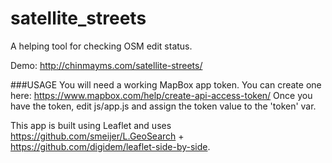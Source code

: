 # satellite_streets
A helping tool for checking OSM edit status.

Demo: http://chinmayms.com/satellite-streets/

###USAGE
You will need a working MapBox app token. You can create one here: https://www.mapbox.com/help/create-api-access-token/
Once you have the token, edit js/app.js and assign the token value to the 'token' var.

This app is built using Leaflet and uses https://github.com/smeijer/L.GeoSearch + https://github.com/digidem/leaflet-side-by-side.
